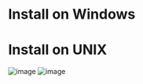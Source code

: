 # Install on Windows


# Install on UNIX 
![image](https://github.com/user-attachments/assets/b9174f11-7828-4db3-a139-5e73fc30a9b2)
![image](https://github.com/user-attachments/assets/bc4c31d3-f14d-4108-a4ea-36a56fd12083)
